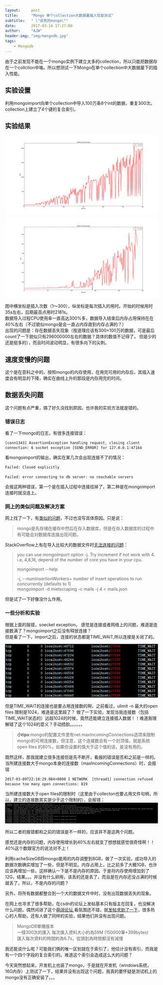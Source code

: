 ```yaml
---
layout:     post
title:      "Mongo 单个collection大数据量插入性能测试"
subtitle:   " \"该死的mongo\""
date:       2017-03-14 17:27:00
author:     "AJW"
header-img: "img/mongodb.jpg"
tags:
    - Mongodb
---
```


由于之前发现不能在一个mongo实例下建立太多的collection，所以只能把数据存在一个collction中咯。所以想测试一下Mongo在单个collection中大数据量下的插入性能。


## 实验设置  
利用mongoimport向单个collection中导入100万条8个int的数据，重复300次。collection上建立了4个键的复合索引。  
## 实验结果
![单个collection大数据量下的插入性能](https://github.com/zjuAJW/MarkdownPhoto/blob/master/mongo.png?raw=true)

![第二次，先把mongo服务关掉](https://github.com/zjuAJW/MarkdownPhoto/blob/master/mongo_huge_data_2.png?raw=true)

图中横坐标是插入次数（1～300），纵坐标是每次插入的用时。开始的时候用时35s左右，后期最高点用时2181s。  
数据导入过程CPU使用率一直高达300%多，数据导入结束后内存占用保持在在40%左右（不过貌似mongo是会一直占内存直到内存占满的？）  
出现的问题是：存在数据丢失现象（按道理应该有300×100万的数据，可是最后count了一下貌似只有296000000左右的数据？具体的数值不记得了，
但是少的还是挺多的），而且时间波动明显，有很多向下的尖刺。

## 速度变慢的问题
这个是在意料之中的，按照mongo的内存使用，在用完可用的内存后，其插入速度会有明显的下降，确实在曲线上升的那段是内存用完的时间。  

## 数据丢失问题
这个问题有点严重，搞了好久没找到原因，也许我的实验方法就是错的。

### 错误日志
看了一下mongo的日志，有很多连接错误：

	[conn1343] AssertionException handling request, closing client connection: 6 socket exception [SEND_ERROR] for 127.0.0.1:47164

看mongoimport的输出，确实在某几次会出现连接不了的情况：

	Failed: Closed explicitly

	Failed: error connecting to db server: no reachable servers

会报这两种错误，第一个是在插入过程中连接挂掉了，第二种是在mongoimport连接时就没连上。

### 网上的类似问题及解决方案  
网上找了一下，有[类似的问题](http://blog.csdn.net/u010443481/article/details/50912752)，不过也没写具体原因。只是说：
>mongo是先存储在缓存中然后在存入数据库，但是在存入数据库的过程中有可能会对数据库连接出现问题。
  
StackOverflow上有在导入比较大的数据文件时[无法连接的问题](http://stackoverflow.com/questions/33475505/mongodb-mongoimport-loses-connection-when-importing-big-files)：  
>you can use mongoimport option -j. Try increment if not work with 4. i.e, 4,8,16, depend of the number of core you have in your cpu.  
>  
>mongoimport --help
>    
>-j, --numInsertionWorkers= number of insert operations to run concurrently (defaults to 1)    
>mongoimport -d mietscraping -c mails -j 4 < mails.json  

但是试了一下好像没什么作用。

### 一些分析和实验
根据上面的报错，soecket exception， 感觉是连接或者网络上的问题，难道是连接数满了？mongoimport之后没有释放连接？  
但是看了一下，import之后，连接的状态都是TIME_WAIT,所以连接是关闭了的。  

![TIME_WAIT状态](https://github.com/zjuAJW/MarkdownPhoto/blob/master/TIME_WAIT.PNG?raw=true)

但是TIME\_WAIT的连接也是要占用连接数的啊，之前看过，ulimit -n 最大的open files 限制是1024，难道是这里超了？
做了一下实验，发现当我连接数（包括TIME\_WAIT状态的）远超1024的时候，竟然还能建立连接插入数据！！难道我理解错了这个1024的意义？手动捂脸。。。。。。  

>**小tips**:mongo的配置文件里有net.maxIncomingConnections选项来限制mongo的可用连接数，但注意，这个连接数会有一个封顶值，就是系统open files 的80%，如果你设置的值大于这个值的话，是没有用的。  

既然这样，那我就建立很多连接但是先不断开，看报的错误是否和之前是一样的。  
当所建连接数大于mongo本身的连接数（maxIncomingConnections）时，会报错

	2017-03-09T22:18:29.084+0800 I NETWORK  [thread1] connection refused because too many open connections: 819

当所建连接数大于open files的限制时（这里由于collecton也要占用文件句柄，所以，建立的连接数其实是少于这个限制的），会报错：
![too many open files](https://github.com/zjuAJW/MarkdownPhoto/blob/master/too%20many%20open%20files.PNG?raw=true)
  

所以二者的报错都和之前的错误是不一样的，应该并不是这两个问题。

感觉还是内存的问题，内存使用增长到40%左右就变了想想就感觉很奇怪啊！！40%这个数跟官方的说法对不上！

利用cacheSizeGB将mongo能用的内存调整到8GB，做了一次实验，成功导入的数据次数确实增加了一些，但是不明显。内存占用上，比之前多了大概1GB，也许应该再增加一些，这样确认一下是不是内存的原因。于是将内存使用增加到了12G，结果。。。并没有什么卵用，该丢的还是丢了，而且是在内存还没占满的时候就丢了，所以，不是内存的问题？

另外，将所有数据都整合到一个大的数据文件中时，没有出现数据丢失的现象。

在网上也寻求了很多帮助，在csdn的论坛上发帖基本只有版主在回复，也没解决什么问题。偶然间进了这个[萌阔论坛](http://forum.foxera.com/mongodb/),看氛围还不错，就[发帖求助了一下](http://forum.foxera.com/mongodb/topic/633/mongoimport%E8%BF%9E%E7%BB%AD%E5%AF%BC%E5%85%A5%E5%A4%9A%E4%B8%AAcsv%E6%97%B6-%E5%A4%B1%E5%8E%BB%E8%BF%9E%E6%8E%A5%E9%80%A0%E6%88%90%E9%83%A8%E5%88%86%E6%95%B0%E6%8D%AE%E4%B8%A2%E5%A4%B1)，很多热心的人帮助，还有人做了同样的实验，结果他们并没有出现问题。
>MongoDB單機版本  
>一樣300次的匯入 每次匯入資料大小約為59M (150000筆*399bytes)  
>匯入每次資料的時間約為6.7s，從頭到為時間都沒有減慢

我还能说什么呢？可能我们俩的唯一区别就在于索引了，他估计没有索引，而我是有一个四个字段的复合索引的。难道这个索引会造成这么大的问题？  

今天突然想起来，开发机上也装了mongo，于是就在开发机（windows系统，16G内存）上测试了一下，结果并没有出现这个问题，我真的要怀疑是测试机上的mongo没有正确安装了。。。